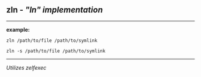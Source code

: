 ‎
=

## zln - *"ln" implementation*

----------------------------------

**example:**

    zln /path/to/file /path/to/symlink

    zln -s /path/to/file /path/to/symlink

----------------------------------

*Utilizes zelfexec*
